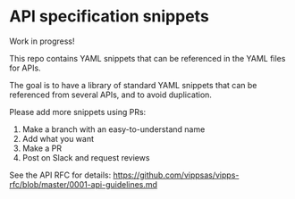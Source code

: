 # API specification snippets

Work in progress!

This repo contains YAML snippets that can be referenced in the YAML files
for APIs.

The goal is to have a library of standard YAML snippets that can be
referenced from several APIs, and to avoid duplication.

Please add more snippets using PRs:
1. Make a branch with an easy-to-understand name
2. Add what you want
3. Make a PR
4. Post on Slack and request reviews

See the API RFC for details:
https://github.com/vippsas/vipps-rfc/blob/master/0001-api-guidelines.md
